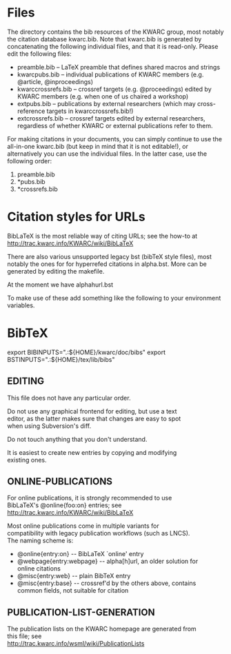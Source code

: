 # Files

The directory contains the bib resources of the KWARC group, most notably the
citation database kwarc.bib.  Note that kwarc.bib is generated by concatenating
the following individual files, and that it is read-only.  Please edit the
following files: 

* preamble.bib – LaTeX preamble that defines shared macros and strings
* kwarcpubs.bib – individual publications of KWARC members (e.g. @article,
  @inproceedings)
* kwarccrossrefs.bib – crossref targets (e.g. @proceedings) edited by KWARC
  members (e.g. when one of us chaired a workshop)
* extpubs.bib – publications by external researchers (which may cross-reference
  targets in kwarccrossrefs.bib!)
* extcrossrefs.bib – crossref targets edited by external researchers,
  regardless of whether KWARC or external publications refer to them.

For making citations in your documents, you can simply continue to use the
all-in-one kwarc.bib (but keep in mind that it is not editable!), or
alternatively you can use the individual files.  In the latter case, use the
following order:
1. preamble.bib
2. *pubs.bib
3. *crossrefs.bib

# Citation styles for URLs 

BibLaTeX is the most reliable way of citing URLs; see the how-to at
http://trac.kwarc.info/KWARC/wiki/BibLaTeX

There are also various unsupported legacy bst (bibTeX style files), most
notably the ones for for hyperrefed citations in alpha.bst. More can be
generated by editing the makefile.

At the moment we have alphahurl.bst 

To make use of these add something like the following to your environment
variables. 

# BibTeX
export BIBINPUTS=".:${HOME}/kwarc/doc/bibs"
export BSTINPUTS=".:${HOME}/tex/lib/bibs"

## EDITING
This file does not have any particular order.                    
                                                                 
Do not use any graphical frontend for editing, but use a text    
editor, as the latter makes sure that changes are easy to spot   
when using Subversion's diff.                                    
                                                                
Do not touch anything that you don't understand.                 
                                                                
It is easiest to create new entries by copying and modifying     
existing ones.                                                   

## ONLINE-PUBLICATIONS
For online publications, it is strongly recommended to use       
BibLaTeX's @online{foo:on} entries; see                                  
http://trac.kwarc.info/KWARC/wiki/BibLaTeX                      
                                                                
Most online publications come in multiple variants for           
compatibility with legacy publication workflows (such as LNCS).  
The naming scheme is:                                            
                                                                
* @online{entry:on} -- BibLaTeX `online' entry                   
* @webpage{entry:webpage} -- alpha[h]url, an older solution for  
  online citations                                               
* @misc{entry:web} -- plain BibTeX entry                         
* @misc{entry:base} -- crossref'd by the others above, contains  
  common fields, not suitable for citation                       

## PUBLICATION-LIST-GENERATION
The publication lists on the KWARC homepage are generated from   
this file; see                                                   
http://trac.kwarc.info/wsml/wiki/PublicationLists               

